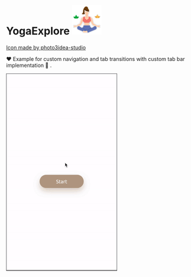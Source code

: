 # YogaExplore ![Alt Text](https://github.com/karun-pant/YogaExplore/blob/master/YogaExplore/Assets.xcassets/AppIcon.appiconset/80.png)
[Icon made by photo3idea-studio](https://www.flaticon.com/authors/photo3idea-studio)

❤️ Example for custom navigation and tab transitions with custom tab bar implementation 🥳 . 

![Alt Text](https://github.com/karun-pant/YogaExplore/blob/master/Result/result.gif)
